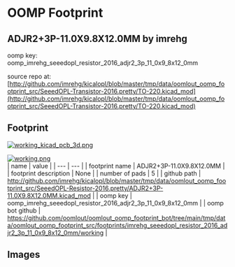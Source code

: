 # OOMP Footprint  
## ADJR2+3P-11.0X9.8X12.0MM  by imrehg  
  
oomp key: oomp_imrehg_seeedopl_resistor_2016_adjr2_3p_11_0x9_8x12_0mm  
  
source repo at: [http://github.com/imrehg/kicalopl/blob/master/tmp/data/oomlout_oomp_footprint_src/SeeedOPL-Transistor-2016.pretty/TO-220.kicad_mod](http://github.com/imrehg/kicalopl/blob/master/tmp/data/oomlout_oomp_footprint_src/SeeedOPL-Transistor-2016.pretty/TO-220.kicad_mod)  
## Footprint  
  
[![working_kicad_pcb_3d.png](working_kicad_pcb_3d_600.png)](working_kicad_pcb_3d.png)  
  
[![working.png](working_600.png)](working.png)  
| name | value | 
| --- | --- | 
| footprint name | ADJR2+3P-11.0X9.8X12.0MM | 
| footprint description | None | 
| number of pads | 5 | 
| github path | http://github.com/imrehg/kicalopl/blob/master/tmp/data/oomlout_oomp_footprint_src/SeeedOPL-Resistor-2016.pretty/ADJR2+3P-11.0X9.8X12.0MM.kicad_mod | 
| oomp key | oomp_imrehg_seeedopl_resistor_2016_adjr2_3p_11_0x9_8x12_0mm | 
| oomp bot github | https://github.com/oomlout/oomlout_oomp_footprint_bot/tree/main/tmp/data/oomlout_oomp_footprint_src/footprints/imrehg_seeedopl_resistor_2016_adjr2_3p_11_0x9_8x12_0mm/working | 
## Images  
